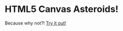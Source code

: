 # HTML5 Canvas Asteroids!

Because why not?! [Try it out!](https://aaronbeall.github.io/asteroids/)

